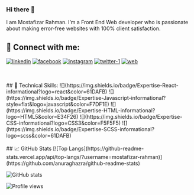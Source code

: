 
### Hi there 👋

I am Mostafizar Rahman. I’m a Front End Web developer who is passionate about making error-free websites with 100% client satisfaction. 

## 🤝 Connect with me:
[<img src="https://i.ibb.co/HCT80VM/linkedin.png" alt="linkedin" border="0" >](https://www.linkedin.com/in/https://www.linkedin.com/in/dev-mostafizar//)
[<img src="https://i.ibb.co/qgTHT2d/facebook.png" alt="facebook" border="0" style="marginLeft:'10px'">](https://www.facebook.com/https://web.facebook.com/profile.php?id=100008522538788)
[<img src="https://i.ibb.co/7njZ6hJ/instagram.png" alt="instagram" border="0">](https://www.instagram.com/https://www.instagram.com/dev.mostafizar//)
[<img src="https://i.ibb.co/Stv3w4k/twitter-1.png" alt="twitter-1" border="0">](https://twitter.com/https://twitter.com/MDMOSTA23184912)
[<img src="https://i.ibb.co/Bqt8g4D/web.png" alt="web" border="0">](https://mostafizar.netlify.app/)  


<br/>
<br/>
## 💼 Technical Skills:
![](https://img.shields.io/badge/Expertise-React-informational?logo=react&color=61DAFB)
![](https://img.shields.io/badge/Expertise-Javascript-informational?style=flat&logo=javascript&color=F7DF1E)
![](https://img.shields.io/badge/Expertise-HTML-informational?logo=HTML5&color=E34F26)
![](https://img.shields.io/badge/Expertise-CSS-informational?logo=CSS3&color=F5F5F5)
![](https://img.shields.io/badge/Expertise-SCSS-informational?logo=scss&color=61DAFB)


<br/>
<br/>
## 📈 GitHub Stats
[![Top Langs](https://github-readme-stats.vercel.app/api/top-langs/?username=mostafizar-rahman)](https://github.com/anuraghazra/github-readme-stats)

![GitHub stats](https://github-readme-stats.vercel.app/api?username=mostafizar-rahman&show_icons=true)  

![Profile views](https://gpvc.arturio.dev/mostafizar-rahman)  
